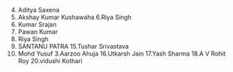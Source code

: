 4. Aditya Saxena
5. Akshay Kumar Kushawaha
   6.Riya Singh
6. Kumar Srajan
7. Pawan Kumar
8. Riya Singh
9. SANTANU PATRA
   15.Tushar Srivastava
10. Mohd Yusuf
    3.Aarzoo Ahuja
    16.Utkarsh Jain
    17.Yash Sharma
    18.A V Rohit Roy
    20.vidushi Kothari
